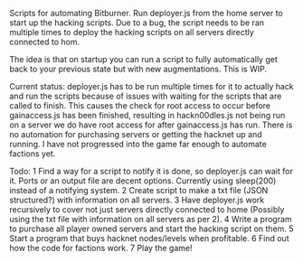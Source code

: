Scripts for automating Bitburner.
Run deployer.js from the home server to start up the hacking scripts. Due to a bug, the script needs to be ran multiple times to deploy the hacking scripts on all servers directly connected to hom.

The idea is that on startup you can run a script to fully automatically get back to your previous state but with new augmentations. This is WIP.

Current status: deployer.js has to be run multiple times for it to actually hack and run the scripts because of issues with waiting for the scripts that are called to finish. This causes the check for root access to occur before gainaccess.js has been finished, resulting in hackn00dles.js not being run on a server we do have root access for after gainaccess.js has run. There is no automation for purchasing servers or getting the hacknet up and running. I have not progressed into the game far enough to automate factions yet.

Todo:
1 Find a way for a script to notify it is done, so deployer.js can wait for it. Ports or an output file are decent options. Currently using sleep(200) instead of a notifying system.
2 Create script to make a txt file (JSON structured?) with information on all servers.
3 Have deployer.js work recursively to cover not just servers directly connected to home (Possibly using the txt file with information on all servers as per 2).
4 Write a program to purchase all player owned servers and start the hacking script on them.
5 Start a program that buys hacknet nodes/levels when profitable.
6 Find out how the code for factions work.
7 Play the game!
